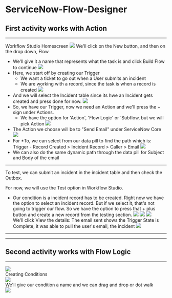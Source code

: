 # ServiceNow-Flow-Designer #

First activity works with Action
----------------------------------------------------------------------------------------------------
----------------------------------------------------------------------------------------------------
Workflow Studio Homescreen
![](https://github.com/CodeWithLuwam/ServiceNow-Flow-Designer/blob/main/Images/Workflow%20Studio%20Homescreen.png?raw=true)
We'll click on the New button, and then on the drop down, Flow.
- We'll give it a name that represents what the task is and click Build Flow to continue
![](https://github.com/CodeWithLuwam/ServiceNow-Flow-Designer/blob/main/Images/Name%20the%20Flow%20.png?raw=true)
- Here, we start off by creating our Trigger
  - We want a ticket to go out when a User submits an incident
  - We are working with a record, since the task is when a record is created
 ![](https://github.com/CodeWithLuwam/ServiceNow-Flow-Designer/blob/main/Images/Workflow%20Studio%20Record%20Created.png?raw=true)
- And we will select the Incident table since its hwe an Incident gets created and press done for now.
![](https://github.com/CodeWithLuwam/ServiceNow-Flow-Designer/blob/main/Images/Select%20Incident%20Table.png?raw=true)
- So, we have our Trigger, now we need an Action and we'll press the + sign under Actions.
  - We have the option for 'Action', 'Flow Logic' or 'Subflow, but we will pick Action
    ![](https://github.com/CodeWithLuwam/ServiceNow-Flow-Designer/blob/main/Images/Options%20under%20Actions.png?raw=true)
- The Action we choose will be to "Send Email" under ServiceNow Core
![](https://github.com/CodeWithLuwam/ServiceNow-Flow-Designer/blob/main/Images/Action%20is%20to%20Send%20Email.png?raw=true)
- For *To, we can select from our data pill to find the path which is:
    Trigger - Record Created > Incident Record > Caller > Email
![](https://github.com/CodeWithLuwam/ServiceNow-Flow-Designer/blob/main/Images/Trigger,%20Incident%20Record,%20Caller,%20Email.png?raw=true)
- We can also do the same dynamic path through the data pill for Subject and Body of the email
----------------------------------------------------------------------------------------------------
To test, we can submit an incident in the incident table and then check the Outbox.

For now, we will use the Test option in Workflow Studio.
- Our condition is a incident record has to be created. Right now we have the option to select an incident record. But if we select it, that's not going to trigger our flow. So we have the option to press that + plus button and create a new record from the testing section.
![](https://github.com/CodeWithLuwam/ServiceNow-Flow-Designer/blob/main/Images/Test%20flow%20in%20Workflow%20Studio.png?raw=true)
![](https://github.com/CodeWithLuwam/ServiceNow-Flow-Designer/blob/main/Images/Creating%20an%20Incident%20to%20test%20Workflow.png?raw=true)
![](https://github.com/CodeWithLuwam/ServiceNow-Flow-Designer/blob/main/Images/Run%20Test%20on%20Test%20Flow.png?raw=true) <br>
We'll click View the details:
The email sent shows the Trigger State is Complete, it was able to pull the user's email, the incident 
![](https://github.com/CodeWithLuwam/ServiceNow-Flow-Designer/blob/main/Images/Test%20Run%20Results.png?raw=true)
----------------------------------------------------------------------------------------------------
----------------------------------------------------------------------------------------------------
Second activity works with Flow Logic
----------------------------------------------------------------------------------------------------
----------------------------------------------------------------------------------------------------
![](https://github.com/CodeWithLuwam/ServiceNow-Flow-Designer/blob/main/Images/Flow%20Logic.png?raw=true) <br>
Creating Conditions <br>
![](https://github.com/CodeWithLuwam/ServiceNow-Flow-Designer/blob/main/Images/Flow%20Logic%20If%20Statement.png?raw=true) <br>
We'll give our condition a name and we can drag and drop or dot walk <br>
![](https://github.com/CodeWithLuwam/ServiceNow-Flow-Designer/blob/main/Images/Condition%20Path.png?raw=true)
